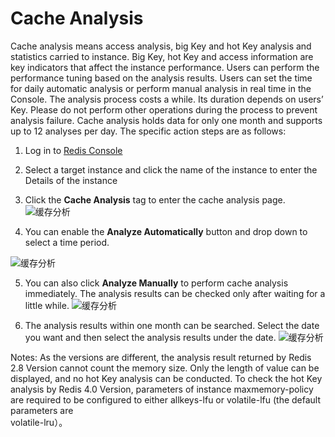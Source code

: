 # Cache Analysis
Cache analysis means access analysis, big Key and hot Key analysis and statistics carried to instance. Big Key, hot Key and access information are key indicators that affect the instance performance. Users can perform the performance tuning based on the analysis results. Users can set the time for daily automatic analysis or perform manual analysis in real time in the Console. The analysis process costs a while. Its duration depends on users’ Key. Please do not perform other operations during the process to prevent analysis failure. Cache analysis holds data for only one month and supports up to 12 analyses per day. The specific action steps are as follows:

1.	 Log in to [Redis Console](https://redis-console.jdcloud.com/redis)

2.	 Select a target instance and click the name of the instance to enter the Details of the instance

3.	 Click the **Cache Analysis** tag to enter the cache analysis page.
 ![缓存分析](https://github.com/jdcloudcom/cn/blob/master/image/Redis/CA1.png)

4.	 You can enable the **Analyze Automatically** button and drop down to select a time period.

 ![缓存分析](https://github.com/jdcloudcom/cn/blob/master/image/Redis/CA2.png)
 
5.	 You can also click **Analyze Manually** to perform cache analysis immediately. The analysis results can be checked only after waiting for a little while. 
 ![缓存分析](https://github.com/jdcloudcom/cn/blob/master/image/Redis/CA3.png)
 
6.	 The analysis results within one month can be searched. Select the date you want and then select the analysis results under the date.
 ![缓存分析](https://github.com/jdcloudcom/cn/blob/master/image/Redis/CA4.png)
 
 
Notes: As the versions are different, the analysis result returned by Redis 2.8 Version cannot count the memory size. Only the length of value can be displayed, and no hot Key analysis can be conducted. To check the hot Key analysis by Redis 4.0 Version, parameters of instance maxmemory-policy are required to be configured to either allkeys-lfu or volatile-lfu (the default parameters are	
volatile-lru）。
